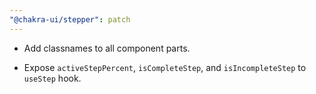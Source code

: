 ```yaml
---
"@chakra-ui/stepper": patch
---
```


- Add classnames to all component parts.

- Expose `activeStepPercent`, `isCompleteStep`, and `isIncompleteStep` to
  `useStep` hook.
